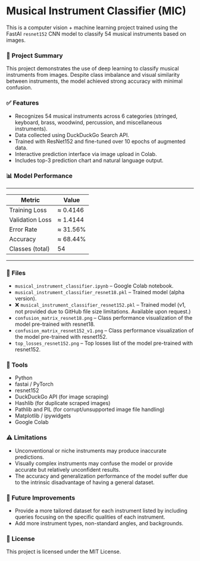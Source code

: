 # Musical Instrument Classifier (MIC)
This is a computer vision + machine learning project trained using the FastAI `resnet152` CNN model to classify 54 musical instruments based on images.

### 📌 Project Summary
This project demonstrates the use of deep learning to classify musical instruments from images. Despite class imbalance and visual similarity between instruments, the model achieved strong accuracy with minimal confusion.

### ✅ Features
- Recognizes 54 musical instruments across 6 categories (stringed, keyboard, brass, woodwind, percussion, and miscellaneous instruments).
- Data collected using DuckDuckGo Search API.
- Trained with ResNet152 and fine-tuned over 10 epochs of augmented data.
- Interactive prediction interface via image upload in Colab.
- Includes top-3 prediction chart and natural language output.

### 📊 Model Performance
------------------------------
| Metric          | Value    |
| --------------- | -------- |
| Training Loss   | ≈ 0.4146 |
| Validation Loss | ≈ 1.4144 |
| Error Rate      | ≈ 31.56% |
| Accuracy        | ≈ 68.44% |
| Classes (total) |    54    |
------------------------------

### 📁 Files
- `musical_instrument_classifier.ipynb` – Google Colab notebook.
- `musical_instrument_classifier_resnet18.pkl` – Trained model (alpha version).
- ❌ `musical_instrument_classifier_resnet152.pkl` – Trained model (v1, not provided due to GitHub file size limitations. Available upon request.)
- `confusion_matrix_resnet18.png` – Class performance visualization of the model pre-trained with resnet18.
- `confusion_matrix_resnet152_v1.png` – Class performance visualization of the model pre-trained with resnet152.
- `top_losses_resnet152.png` – Top losses list of the model pre-trained with resnet152.

### 🔧 Tools
- Python
- fastai / PyTorch
- resnet152
- DuckDuckGo API (for image scraping)
- Hashlib (for duplicate scraped images)
- Pathlib and PIL (for corrupt/unsupported image file handling)
- Matplotlib / ipywidgets
- Google Colab

### ⚠️ Limitations
- Unconventional or niche instruments may produce inaccurate predictions.
- Visually complex instruments may confuse the model or provide accurate but relatively unconfident results.
- The accuracy and generalization performance of the model suffer due to the intrinsic disadvantage of having a general dataset.

### 📌 Future Improvements
- Provide a more tailored dataset for each instrument listed by including queries focusing on the specific qualities of each instrument.
- Add more instrument types, non-standard angles, and backgrounds.

### 📄 License
This project is licensed under the MIT License.
